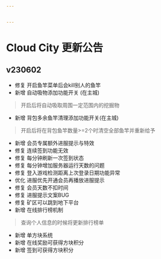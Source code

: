 ```yaml
---


---
```


<h1 id="cloud-city-更新公告"><span class="prefix"></span><span class="content">Cloud City 更新公告</span><span class="suffix"></span></h1>
<h2 id="v230602"><span class="prefix"></span><span class="content">v230602</span><span class="suffix"></span></h2>
<ul>
<li>修复 开启鱼竿菜单后会kill别人的鱼竿</li>
<li>新增 自动吸物添加功能开关 (在主城)</li>
</ul>
<blockquote>
<p>开启后将自动吸取周围一定范围内的挖掘物</p>
</blockquote>
<ul>
<li>新增 背包多余鱼竿清理添加功能开关(在主城)</li>
</ul>
<blockquote>
<p>开启后将在背包鱼竿数量&gt;=2个时清空全部鱼竿并重新给予</p>
</blockquote>
<ul>
<li>新增 会员专属额外进服提示与特效</li>
<li>修复 连续签到功能无效</li>
<li>修复 每分钟刷新一次签到状态</li>
<li>修复 每分钟增加服务器运行天数的问题</li>
<li>修复 登入游戏检测距离上次登录日期功能异常</li>
<li>优化 进服优先开通会员再播放进服提示</li>
<li>修复 会员天数不扣时间</li>
<li>修复 进服提示文案BUG</li>
<li>修复 矿区可以跳到地下平台</li>
<li>新增 在线排行榜机制</li>
</ul>
<blockquote>
<p>查询个人信息的时候将更新排行榜单</p>
</blockquote>
<ul>
<li>新增 单方块系统</li>
<li>新增 在线奖励可获得方块积分</li>
<li>新增 签到可获得方块积分</li>
</ul>

